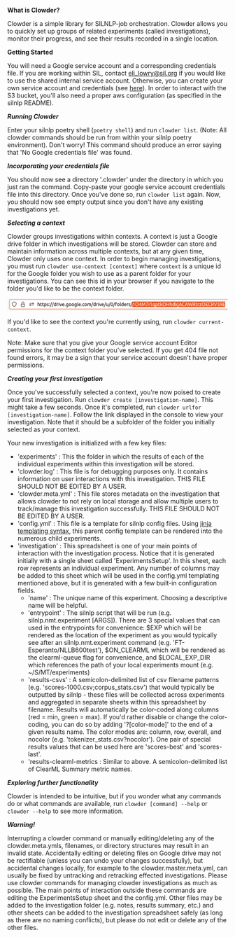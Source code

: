 **What is Clowder?**

Clowder is a simple library for SILNLP-job orchestration. Clowder allows you to quickly set up groups of related experiments (called investigations), monitor their progress, and see their results recorded in a single location. 

**Getting Started**

You will need a Google service account and a corresponding credentials file. If you are working within SIL, contact eli_lowry@sil.org if you would like to use the shared internal service account. Otherwise, you can create your own service account and credentials (see [here](https://cloud.google.com/iam/docs/service-accounts-create)). In order to interact with the S3 bucket, you'll also need a proper aws configuration (as specified in the silnlp README).

***Running Clowder***

Enter your silnlp poetry shell (`poetry shell`) and run `clowder list`. (Note: All clowder commands should be run from within your silnlp poetry environment). Don't worry! This command should produce an error saying that 'No Google credentials file' was found. 

***Incorporating your credentials file***

You should now see a directory '.clowder' under the directory in which you just ran the command. Copy-paste your google service account credentials file into this directory. Once you've done so, run `clowder list` again. Now, you should now see empty output since you don't have any existing investigations yet.

***Selecting a context***

Clowder groups investigations within contexts. A context is just a Google drive folder in which investigations will be stored. Clowder can store and maintain information across multiple contexts, but at any given time, Clowder only uses one context. In order to begin managing investigations, you must run `clowder use-context [context]` where `context` is a unique id for the Google folder you wish to use as a parent folder for your investigations. You can see this id in your browser if you navigate to the folder you'd like to be the context folder. 

![image](gdrive_id_screenshot.png)

If you'd like to see the context you're currently using, run `clowder current-context`. 

Note: Make sure that you give your Google service account Editor permissions for the context folder you've selected. If you get 404 file not found errors, it may be a sign that your service account doesn't have proper permissions.

***Creating your first investigation***

Once you've successfully selected a context, you're now poised to create your first investigation. Run `clowder create [investigation-name]`. This might take a few seconds. Once it's completed, run `clowder urlfor [investigation-name]`. Follow the link displayed in the console to view your investigation. Note that it should be a subfolder of the folder you initially selected as your context. 

Your new investigation is initialized with a few key files:
* 'experiments' : This the folder in which the results of each of the individual experiments within this investigation will be stored. 
* 'clowder.log' : This file is for debugging purposes only. It contains information on user interactions with this investigation. THIS FILE SHOULD NOT BE EDITED BY A USER.
* 'clowder.meta.yml' : This file stores metadata on the investigation that allows clowder to not rely on local storage and allow multiple users to track/manage this investigation successfully. THIS FILE SHOULD NOT BE EDITED BY A USER. 
* 'config.yml' : This file is a template for silnlp config files. Using [jinja templating syntax](https://jinja.palletsprojects.com/en/3.1.x/templates/), this parent config template can be rendered into the numerous child experiments.  
* 'investigation' : This spreadsheet is one of your main points of interaction with the investigation process. Notice that it is generated initially with a single sheet called 'ExperimentsSetup'. In this sheet, each row represents an individual experiment. Any number of columns may be added to this sheet which will be used in the config.yml templating mentioned above, but it is generated with a few built-in configuration fields.
  * 'name' : The unique name of this experiment. Choosing a descriptive name will be helpful. 
  * 'entrypoint' : The silnlp script that will be run (e.g. silnlp.nmt.experiment [ARGS]). There are 3 special values that can used in the entrypoints for convenience: $EXP which will be rendered as the location of the experiment as you would typically see after an silnlp.nmt.experiment command (e.g. 'FT-Esperanto/NLLB600test'), $ON_CLEARML which will be rendered as the clearml-queue flag for convenience, and $LOCAL_EXP_DIR which references the path of your local experiments mount (e.g. ~/S/MT/experiments)
  * 'results-csvs' : A semicolon-delimited list of csv filename patterns (e.g. 'scores-1000.csv;corpus_stats.csv') that would typically be outputted by silnlp - these files will be collected across experiments and aggregated in separate sheets within this spreadsheet by filename. Results will automatically be color-coded along columns (red = min, green = max). If you'd rather disable or change the color-coding, you can do so by adding '?[color-mode]' to the end of a given results name. The color modes are: column, row, overall, and nocolor (e.g. 'tokenizer_stats.csv?nocolor'). One pair of special results values that can be used here are 'scores-best' and 'scores-last'. 
  * 'results-clearml-metrics : Similar to above. A semicolon-delimited list of ClearML Summary metric names.

***Exploring further functionality***

Clowder is intended to be intuitive, but if you wonder what any commands do or what commands are available, run `clowder [command] --help` or `clowder --help` to see more information.

***Warning!***

Interrupting a clowder command or manually editing/deleting any of the clowder.meta.ymls, filenames, or directory structures may result in an invalid state. Accidentally editing or deleting files on Google drive may not be rectifiable (unless you can undo your changes successfully), but accidental changes locally, for example to the clowder.master.meta.yml, can usually be fixed by untracking and retracking effected investigations. Please use clowder commands for managing clowder investigations as much as possible. The main points of interaction outside these commands are editing the ExperimentsSetup sheet and the config.yml. Other files may be added to the investigation folder (e.g. notes, results summary, etc.) and other sheets can be added to the investigation spreadsheet safely (as long as there are no naming conflicts), but please do not edit or delete any of the other files.
